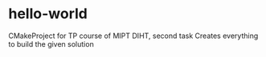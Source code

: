 # hello-world
CMakeProject for TP course of MIPT DIHT, second task
Creates everything to build the given solution